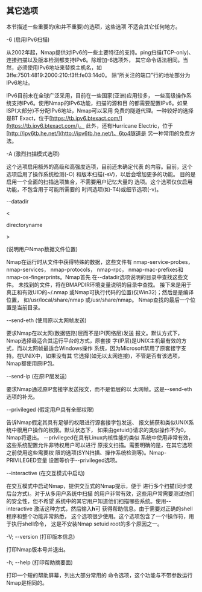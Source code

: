 ## 其它选项

本节描述一些重要的\(和并不重要\)的选项，这些选项 不适合其它任何地方。

-6 \(启用IPv6扫描\)

从2002年起，Nmap提供对IPv6的一些主要特征的支持。ping扫描\(TCP-only\)、 连接扫描以及版本检测都支持IPv6。除增加-6选项外， 其它命令语法相同。当然，必须使用IPv6地址来替换主机名，如 3ffe:7501:4819:2000:210:f3ff:fe03:14d0。 除“所关注的端口”行的地址部分为IPv6地址。

IPv6目前未在全球广泛采用，目前在一些国家\(亚洲\)应用较多， 一些高级操作系统支持IPv6。使用Nmap的IPv6功能，扫描的源和目 的都需要配置IPv6。如果ISP\(大部分\)不分配IPv6地址，Nmap可以采用 免费的隧道代理。一种较好的选择是BT Exact，位于[https://tb.ipv6.btexact.com/](https://tb.ipv6.btexact.com/)。 此外，还有Hurricane Electric，位于[http://ipv6tb.he.net/](http://ipv6tb.he.net/)。6to4隧道是 另一种常用的免费方法。

-A \(激烈扫描模式选项\)

这个选项启用额外的高级和高强度选项，目前还未确定代表 的内容。目前，这个选项启用了操作系统检测\(-O\) 和版本扫描\(-sV\)，以后会增加更多的功能。 目的是启用一个全面的扫描选项集合，不需要用户记忆大量的 选项。这个选项仅仅启用功能，不包含用于可能所需要的 时间选项\(如-T4\)或细节选项\(-v\)。

--datadir

&lt;

directoryname

&gt;

\(说明用户Nmap数据文件位置\)

Nmap在运行时从文件中获得特殊的数据，这些文件有 nmap-service-probes， nmap-services， nmap-protocols， nmap-rpc， nmap-mac-prefixes和 nmap-os-fingerprints。Nmap首先 在--datadir选项说明的目录中查找这些文件。 未找到的文件，将在BMAPDIR环境变量说明的目录中查找。 接下来是用于真正和有效UID的~/.nmap 或Nmap可执行代码的位置\(仅Win32\)；然后是是编译位置， 如/usr/local/share/nmap 或/usr/share/nmap。 Nmap查找的最后一个位置是当前目录。

--send-eth \(使用原以太网帧发送\)

要求Nmap在以太网\(数据链路\)层而不是IP\(网络层\)发送 报文。默认方式下，Nmap选择最适合其运行平台的方式，原套接 字\(IP层\)是UNIX主机最有效的方式，而以太网帧最适合Windows操作 系统，因为Microsoft禁用了原套接字支持。在UNIX中，如果没有其 它选择\(如无以太网连接\)，不管是否有该选项，Nmap都使用原IP包。

--send-ip \(在原IP层发送\)

要求Nmap通过原IP套接字发送报文，而不是低层的以 太网帧。这是--send-eth选项的补充。

--privileged \(假定用户具有全部权限\)

告诉Nmap假定其具有足够的权限进行源套接字包发送、 报文捕获和类似UNIX系统中根用户操作的权限。默认状态下， 如果由getuid\(\)请求的类似操作不为0，Nmap将退出。 --privileged在具有Linux内核性能的类似 系统中使用非常有效，这些系统配置允许非特权用户可以进行 原报文扫描。需要明确的是，在其它选项之前使用这些需要权 限的选项\(SYN扫描、操作系统检测等\)。Nmap-PRIVILEGED变量 设置等价于--privileged选项。

--interactive \(在交互模式中启动\)

在交互模式中启动Nmap，提供交互式的Nmap提示，便于 进行多个扫描\(同步或后台方式\)。对于从多用户系统中扫描 的用户非常有效，这些用户常需要测试他们的安全性，但不希望 系统中的其它用户知道他们扫描哪些系统。使用--interactive 激活这种方式，然后输入**h**可 获得帮助信息。由于需要对正确的shell程序和整个功能非常熟悉， 这个选项很少使用。这个选项包含了一个!操作符，用于执行shell命令， 这是不安装Nmap setuid root的多个原因之一。

-V; --version \(打印版本信息\)

打印Nmap版本号并退出。

-h; --help \(打印帮助摘要面\)

打印一个短的帮助屏幕，列出大部分常用的 命令选项，这个功能与不带参数运行Nmap是相同的。

